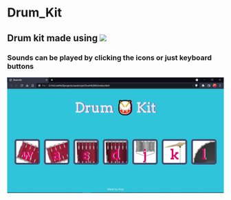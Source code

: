 # Drum_Kit
## Drum kit made using <img src="https://img.shields.io/badge/JavaScript-F7DF1E?style=for-the-badge&logo=javascript&logoColor=black">
### Sounds can be played by clicking the icons or just keyboard buttons

<img src = "images/capture.PNG">
